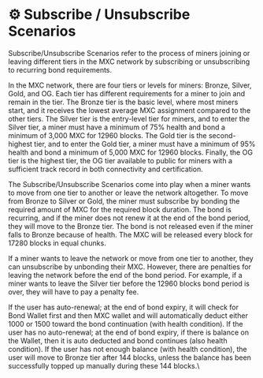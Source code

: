# ⚙ Subscribe / Unsubscribe Scenarios

Subscribe/Unsubscribe Scenarios refer to the process of miners joining or leaving different tiers in the MXC network by subscribing or unsubscribing to recurring bond requirements.

In the MXC network, there are four tiers or levels for miners: Bronze, Silver, Gold, and OG. Each tier has different requirements for a miner to join and remain in the tier. The Bronze tier is the basic level, where most miners start, and it receives the lowest average MXC assignment compared to the other tiers. The Silver tier is the entry-level tier for miners, and to enter the Silver tier, a miner must have a minimum of 75% health and bond a minimum of 3,000 MXC for 12960 blocks. The Gold tier is the second-highest tier, and to enter the Gold tier, a miner must have a minimum of 95% health and bond a minimum of 5,000 MXC for 12960 blocks. Finally, the OG tier is the highest tier, the OG tier available to public for miners with a sufficient track record in both connectivity and certification.

The Subscribe/Unsubscribe Scenarios come into play when a miner wants to move from one tier to another or leave the network altogether. To move from Bronze to Silver or Gold, the miner must subscribe by bonding the required amount of MXC for the required block duration. The bond is recurring, and if the miner does not renew it at the end of the bond period, they will move to the Bronze tier. The bond is not released even if the miner falls to Bronze because of health. The MXC will be released every block for 17280 blocks in equal chunks.

If a miner wants to leave the network or move from one tier to another, they can unsubscribe by unbonding their MXC. However, there are penalties for leaving the network before the end of the bond period. For example, if a miner wants to leave the Silver tier before the 12960 blocks bond period is over, they will have to pay a penalty fee.

If the user has auto-renewal; at the end of bond expiry, it will check for Bond Wallet first and then MXC wallet and will automatically deduct either 1000 or 1500 toward the bond continuation (with health condition). If the user has no auto-renewal; at the end of bond expiry, if there is balance on the Wallet, then it is auto deducted and bond continues (also health condition). If the user has not enough balance (with health condition), the user will move to Bronze tier after 144 blocks, unless the balance has been successfully topped up manually during these 144 blocks.\

